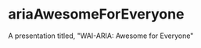 ariaAwesomeForEveryone
======================

A presentation titled, "WAI-ARIA: Awesome for Everyone"
